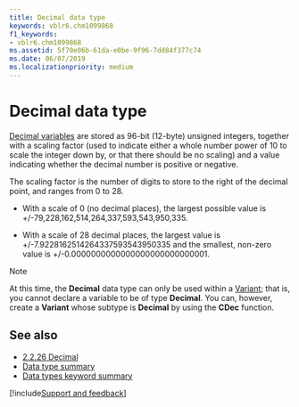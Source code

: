 ```yaml
---
title: Decimal data type
keywords: vblr6.chm1099868
f1_keywords:
- vblr6.chm1099868
ms.assetid: 5f70e06b-61da-e0be-9f96-7dd84f377c74
ms.date: 06/07/2019
ms.localizationpriority: medium
---
```



# Decimal data type

[Decimal variables](../../Glossary/vbe-glossary.md#decimal-data-type) are stored as 96-bit (12-byte) unsigned integers, together with a scaling factor (used to indicate either a whole number power of 10 to scale the integer down by, or that there should be no scaling) and a value indicating whether the decimal number is positive or negative. 

The scaling factor is the number of digits to store to the right of the decimal point, and ranges from 0 to 28.

- With a scale of 0 (no decimal places), the largest possible value is +/-79,228,162,514,264,337,593,543,950,335. 

- With a scale of 28 decimal places, the largest value is +/-7.9228162514264337593543950335 and the smallest, non-zero value is +/-0.0000000000000000000000000001.


> [!NOTE] 
> At this time, the **Decimal** data type can only be used within a [Variant](../../Glossary/vbe-glossary.md#variant-data-type); that is, you cannot declare a variable to be of type **Decimal**. You can, however, create a **Variant** whose subtype is **Decimal** by using the **CDec** function.

## See also

- [2.2.26 Decimal](/openspecs/windows_protocols/ms-oaut/b5493025-e447-4109-93a8-ac29c48d018d)
- [Data type summary](data-type-summary.md)
- [Data types keyword summary](data-types-keyword-summary.md)

[!include[Support and feedback](~/includes/feedback-boilerplate.md)]
